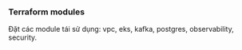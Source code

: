### Terraform modules

Đặt các module tái sử dụng: vpc, eks, kafka, postgres, observability, security.


